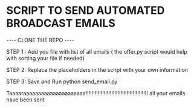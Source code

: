 # SCRIPT TO SEND AUTOMATED BROADCAST EMAILS

---- CLONE  THE REPO ----

STEP 1 : Add you file with list of all emails ( the offer.py script would help with sorting your file if needed)

STEP 2: Replace the placeholders in the script with your own information

STEP 3: Save and Run python send_email.py

Taaaaraaaaaaaaaaaaaaaaaaaaa!!!!!!!!!!!!!!!!!!!!!!!!!!!!!!!!!!!!!!!!! all your emails have been sent
